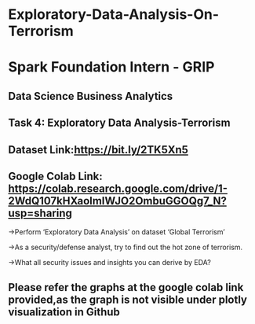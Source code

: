 # Exploratory-Data-Analysis-On-Terrorism
# Spark Foundation Intern - GRIP
## Data Science Business Analytics
## Task 4: Exploratory Data Analysis-Terrorism
## Dataset Link:https://bit.ly/2TK5Xn5
## Google Colab Link: https://colab.research.google.com/drive/1-2WdQ107kHXaoImIWJO2OmbuGGOQg7_N?usp=sharing
->Perform ‘Exploratory Data Analysis’ on dataset ‘Global Terrorism’

->As a security/defense analyst, try to find out the hot zone of terrorism.

->What all security issues and insights you can derive by EDA?

## Please refer the graphs at the google colab link provided,as the graph is not visible under plotly visualization in Github
